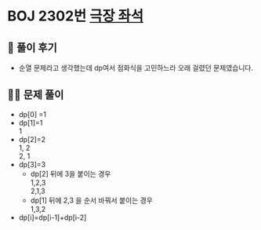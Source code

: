 # BOJ 2302번 [극장 좌석](https://www.acmicpc.net/problem/2302)

## 🌈 풀이 후기
* 순열 문제라고 생각했는데 dp여서 점화식을 고민하느라 오래 걸렸던 문제였습니다.

## 👩‍🏫 문제 풀이
* dp[0] =1
* dp[1]=1  
1
* dp[2]=2  
1, 2  
2, 1
* dp[3]=3
    * dp[2] 뒤에 3을 붙이는 경우   
    1,2,3  
    2,1,3
    * dp[1] 뒤에 2,3 을 순서 바꿔서 붙이는 경우  
    1,3,2
* dp[i]=dp[i-1]+dp[i-2]
